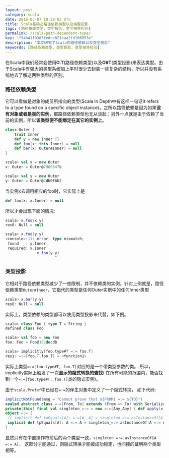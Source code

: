 ```yaml
---
layout: post
category: scala
date: 2016-03-07 10:29:03 UTC
title: Scala基础之路径依赖类型以及类型投影
tags: [路径依赖类型，类型投影，类型相等检验]
permalink: /scala/path-dependent-type/
key: "f94b41f03d3fedce821eaa2fd106853e"
description: "本文研究了Scala的路径依赖以及类型投影"
keywords: [路径依赖类型，类型投影，类型相等检验]
---
```


在Scala中我们经常会使用**O.T**(路径依赖类型)以及**O#T**(类型投影)来表达类型。由于Scala中有强大的类型系统加上平时很少去封装一些复杂的结构，所以并没有系统地去了解这两种类型的区别。

### 路径依赖类型

它可以看做是对象的成员所指向的类型(Scala In Depth中有这样一句话It refers to a type found on a specific object instance)，之所以路径依赖是因为如果**没有对象或者是类的实例**，那路径依赖类型也无从谈起；另外一点就是由于依赖了当前的实例，所以**该类型便不能绑定在其它的实例上**。

```scala
class Outer {
    trait Inner 
    def y = new Inner {}
    def foo(x: this.Inner) = null
    def bar(x: Outer#Inner) = null
}

scala> val x = new Outer
x: Outer = Outer@7960847b

scala> val y = new Outer
y: Outer = Outer@2db0f6b2
```

当实例x去调用相应的foo时，它实际上是

```scala
def foo(x: x.Inner) = null
```

所以才会出现下面的情况:

```scala
scala> x.foo(x.y)
res0: Null = null

scala> x.foo(y.y)
<console>:11: error: type mismatch;
 found   : y.Inner
 required: x.Inner
              x.foo(y.y)
                      ^
```

### 类型投影

它相对于路径依赖类型减少了一些限制，并不依赖类的实例。针对上例就是，路径依赖类型`Outer#Inner`，它指代的类型是任何Outer实例中的任何Inner类型

```scala
scala> x.bar(y.y)
res0: Null = null
```

实际上，类型依赖的类型都可以使用类型投影来代替，如下例。


```scala
scala> class Foo { type T = String }
defined class Foo

scala> val foo = new Foo
foo: Foo = Foo@182decdb

scala> implicitly[foo.type#T =:= foo.T]
res1: =:=[foo.T,foo.T] = <function1>
```

实际上类型```=:=[foo.type#T, foo.T]```对应的是一个带类型参数的类。 所以，implicitly实际上触发了一次**显示的隐式转换的查找**(
在所有可能的范围内，能否找到一个```=:=[foo.type#T, foo.T]```类的隐式实例)。

由于```scala.Prefef```中已经在```=:=```的伴生对象中定义了一个隐式转换， 如下代码:

```scala
implicitNotFound(msg = "Cannot prove that ${FROM} =:= ${TO}")
sealed abstract class =:=[From, To] extends (From => To) with Serializable
private[this] final val singleton_=:= = new =:=[Any,Any] { def apply(x: Any): Any = x }
object =:= {
 // implicit def tpEquals[A]: =:=[A, A] = singleton_=:=.asInstanceOf[A =:= A]
 implicit def tpEquals[A]: A =:= A = singleton_=:=.asInstanceOf[A =:= A]
}
```

显然只有在中置操作符前后的两个类型一致，```singleton_=:=.asInstanceOf[A =:= A]```， 这部分才能通过，则隐式转换才能被成功锁定，也间接的证明两个类型相等。
